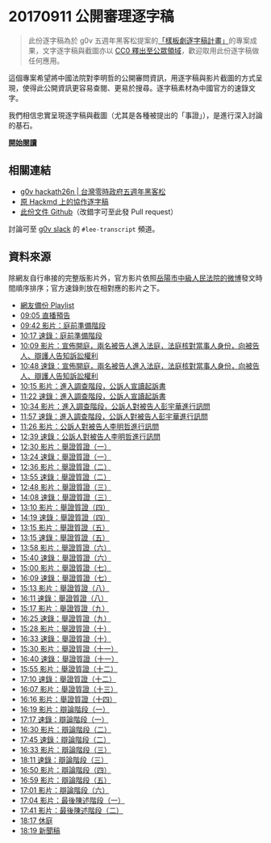 # 20170911 公開審理逐字稿

> 此份逐字稿為於 g0v 五週年黑客松提案的[「樣板劇逐字稿計畫」](https://hackmd.io/c/ry2TPHV9W)的專案成果，文字逐字稿與截圖亦以 [CC0 釋出至公眾領域](http://creativecommons.tw/cc0)，歡迎取用此份逐字稿做任何應用。

這個專案希望將中國法院對李明哲的公開審問資訊，用逐字稿與影片截圖的方式呈現，使得此公開資訊更容易查閱、更易於搜尋。逐字稿素材為中國官方的速錄文字。

我們相信忠實呈現逐字稿與截圖（尤其是各種被提出的「事證」），是進行深入討論的基石。

**[開始閱讀](https://mrorz.gitbooks.io/lee-transcript/)**

## 相關連結

* [g0v hackath26n | 台灣零時政府五週年黑客松](https://g0v-jothon.kktix.cc/events/g0v-hackath26n)
* [原 Hackmd 上的協作逐字稿](https://hackmd.io/c/ry2TPHV9W/)
* [此份文件 Github](https://github.com/mrorz/lee-transcript)（改錯字可至此發 Pull request）

討論可至 [g0v slack](http://join.g0v.today/) 的 `#lee-transcript` 頻道。

## 資料來源

除網友自行串接的完整版影片外，官方影片依照[岳陽市中級人民法院的微博](https://www.weibo.com/u/3960688335)發文時間順序排序；官方速錄則放在相對應的影片之下。

- [網友備份 Playlist](https://www.youtube.com/playlist?list=PLiYVWrSWkXAZM-kYJs1XOst3ZgC8U7OVD)
- [09:05 直播預告](https://www.weibo.com/3960688335/Flhqy3Ivf?from=page_1001063960688335_profile&wvr=6&mod=weibotime)
- [09:42 影片：庭前準備階段](https://www.weibo.com/3960688335/FlhFxkXhv?from=page_1001063960688335_profile&wvr=6&mod=weibotime)
- [10:17 速錄：庭前準備階段](https://www.weibo.com/3960688335/FlhTBCr9F?from=page_1001063960688335_profile&wvr=6&mod=weibotime)
- [10:09 影片：宣佈開庭，兩名被告人進入法庭，法庭核對當事人身份，向被告人、辯護人告知訴訟權利](https://www.weibo.com/3960688335/FlhQBvt1q?from=page_1001063960688335_profile&wvr=6&mod=weibotime)
- [10:48 速錄：宣佈開庭，兩名被告人進入法庭，法庭核對當事人身份，向被告人、辯護人告知訴訟權利](https://www.weibo.com/3960688335/Fli6qv8st?from=page_1001063960688335_profile&wvr=6&mod=weibotime)
- [10:15 影片：進入調查階段，公訴人宣讀起訴書](https://www.weibo.com/3960688335/FlhT360XG?from=page_1001063960688335_profile&wvr=6&mod=weibotime)
- [11:22 速錄：進入調查階段，公訴人宣讀起訴書](https://www.weibo.com/3960688335/FlijUcKOA?from=page_1001063960688335_profile&wvr=6&mod=weibotime)
- [10:34 影片：進入調查階段，公訴人對被告人彭宇華進行訊問](https://www.weibo.com/3960688335/Fli0wFTdV?from=page_1001063960688335_profile&wvr=6&mod=weibotime)
- [11:57 速錄：進入調查階段，公訴人對被告人彭宇華進行訊問](https://www.weibo.com/3960688335/Fliyk129l?from=page_1001063960688335_profile&wvr=6&mod=weibotime)
- [11:26 影片：公訴人對被告人李明哲進行訊問](https://www.weibo.com/3960688335/FlilufdzK?from=page_1001063960688335_profile&wvr=6&mod=weibotime)
- [12:39 速錄：公訴人對被告人李明哲進行訊問](https://www.weibo.com/3960688335/FliPjuH7w?from=page_1001063960688335_profile&wvr=6&mod=weibotime)
- [12:30 影片：舉證質證（一）](https://www.weibo.com/3960688335/FliLQ3HEd?from=page_1001063960688335_profile&wvr=6&mod=weibotime)
- [13:24 速錄：舉證質證（一）](https://www.weibo.com/3960688335/Flj7s8GkL?from=page_1001063960688335_profile&wvr=6&mod=weibotime)
- [12:36 影片：舉證質證（二）](https://www.weibo.com/3960688335/FliO0fwTZ?from=page_1001063960688335_profile&wvr=6&mod=weibotime)
- [13:55 速錄：舉證質證（二）](https://www.weibo.com/3960688335/Fljke1NpN?from=page_1001063960688335_profile&wvr=6&mod=weibotime)
- [12:48 影片：舉證質證（三）](https://www.weibo.com/3960688335/FliSTmZpf?from=page_1001063960688335_profile&wvr=6&mod=weibotime)
- [14:08 速錄：舉證質證（三）](https://www.weibo.com/3960688335/FljpAuv91?from=page_1001063960688335_profile&wvr=6&mod=weibotime)
- [13:10 影片：舉證質證（四）](https://www.weibo.com/3960688335/Flj1SmsXn?from=page_1001063960688335_profile&wvr=6&mod=weibotime)
- [14:19 速錄：舉證質證（四）](https://www.weibo.com/3960688335/FljtNomvY?from=page_1001063960688335_profile&wvr=6&mod=weibotime)
- [13:15 影片：舉證質證（五）](https://www.weibo.com/3960688335/Flj45tmBw?from=page_1001063960688335_profile&wvr=6&mod=weibotime)
- [13:15 速錄：舉證質證（五）](https://www.weibo.com/3960688335/FljVgzUx4?from=page_1001063960688335_profile&wvr=6&mod=weibotime)
- [13:58 影片：舉證質證（六）](https://www.weibo.com/3960688335/FljlkjAcd?from=page_1001063960688335_profile&wvr=6&mod=weibotime)
- [15:40 速錄：舉證質證（六）](https://www.weibo.com/3960688335/Flk0A5ge6?from=page_1001063960688335_profile&wvr=6&mod=weibotime)
- [15:00 影片：舉證質證（七）](https://www.weibo.com/3960688335/FljKyhXXM?from=page_1001063960688335_profile&wvr=6&mod=weibotime)
- [16:09 速錄：舉證質證（七）](https://www.weibo.com/3960688335/Flkcs7ni8?from=page_1001063960688335_profile&wvr=6&mod=weibotime)
- [15:13 影片：舉證質證（八）](https://www.weibo.com/3960688335/FljPQyWgt?from=page_1001063960688335_profile&wvr=6&mod=weibotime)
- [16:11 速錄：舉證質證（八）](https://www.weibo.com/3960688335/FlkdwARlO?from=page_1001063960688335_profile&wvr=6&mod=weibotime)
- [15:17 影片：舉證質證（九）](https://www.weibo.com/3960688335/FljRhhQ1p?from=page_1001063960688335_profile&wvr=6&mod=weibotime)
- [16:25 速錄：舉證質證（九）](https://www.weibo.com/3960688335/Flkj5s7K5?from=page_1001063960688335_profile&wvr=6&mod=weibotime)
- [15:28 影片：舉證質證（十）](https://www.weibo.com/3960688335/FljVXsbsz?from=page_1001063960688335_profile&wvr=6&mod=weibotime)
- [16:33 速錄：舉證質證（十）](https://www.weibo.com/3960688335/FlkmlBxMU?from=page_1001063960688335_profile&wvr=6&mod=weibotime)
- [15:30 影片：舉證質證（十一）](https://www.weibo.com/3960688335/FljWQ5hCQ?from=page_1001063960688335_profile&wvr=6&mod=weibotime)
- [16:40 速錄：舉證質證（十一）](https://www.weibo.com/3960688335/Flkp5toFf?from=page_1001063960688335_profile&wvr=6&mod=weibotime)
- [15:55 影片：舉證質證（十二）](https://www.weibo.com/3960688335/Flk6L2YV4?from=page_1001063960688335_profile&wvr=6&mod=weibotime)
- [17:10 速錄：舉證質證（十二）](https://www.weibo.com/3960688335/FlkBmDyMU?from=page_1001063960688335_profile&wvr=6&mod=weibotime)
- [16:07 影片：舉證質證（十三）](https://www.weibo.com/3960688335/FlkbCFOho?from=page_1001063960688335_profile&wvr=6&mod=weibotime)
- [16:16 影片：舉證質證（十四）](https://www.weibo.com/3960688335/Flkfr65PQ?from=page_1001063960688335_profile&wvr=6&mod=weibotime)
- [16:19 影片：辯論階段（一）](https://www.weibo.com/3960688335/FlkgDiajI?from=page_1001063960688335_profile&wvr=6&mod=weibotime)
- [17:17 速錄：辯論階段（一）](https://www.weibo.com/3960688335/FlkEdmofZ?from=page_1001063960688335_profile&wvr=6&mod=weibotime)
- [16:30 影片：辯論階段（二）](https://www.weibo.com/3960688335/Flkl98y6z?from=page_1001063960688335_profile&wvr=6&mod=weibotime)
- [17:45 速錄：辯論階段（二）](https://www.weibo.com/3960688335/FlkPBC3Xm?from=page_1001063960688335_profile&wvr=6&mod=weibotime)
- [16:33 影片：辯論階段（三）](https://www.weibo.com/3960688335/FlkmiktP3?from=page_1001063960688335_profile&wvr=6&mod=weibotime)
- [18:11 速錄：辯論階段（三）](https://www.weibo.com/3960688335/Fll0byp5N?from=page_1001063960688335_profile&wvr=6&mod=weibotime)
- [16:50 影片：辯論階段（四）](https://www.weibo.com/3960688335/FlksZrBPc?from=page_1001063960688335_profile&wvr=6&mod=weibotime)
- [16:59 影片：辯論階段（五）](https://www.weibo.com/3960688335/FlkwGsYMB?from=page_1001063960688335_profile&wvr=6&mod=weibotime)
- [17:01 影片：辯論階段（六）](https://www.weibo.com/3960688335/FlkxGyWmR?from=page_1001063960688335_profile&wvr=6&mod=weibotime)
- [17:04 影片：最後陳述階段（一）](https://www.weibo.com/3960688335/FlkyLic4u?from=page_1001063960688335_profile&wvr=6&mod=weibotime)
- [17:41 影片：最後陳述階段（二）](https://www.weibo.com/3960688335/FlkNKDdnG?from=page_1001063960688335_profile&wvr=6&mod=weibotime)
- [18:17 休庭](https://www.weibo.com/3960688335/Fll2x1IPz?from=page_1001063960688335_profile&wvr=6&mod=weibotime)
- [18:19 新聞稿](https://www.weibo.com/3960688335/Fll3ddPcc?from=page_1001063960688335_profile&wvr=6&mod=weibotime)
